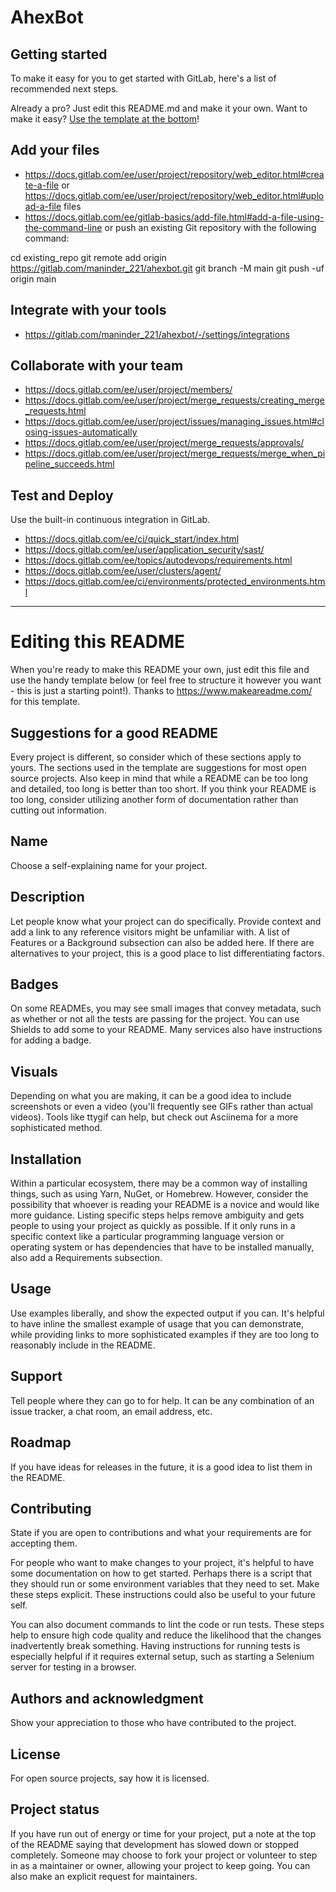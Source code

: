 # AhexBot



## Getting started

To make it easy for you to get started with GitLab, here's a list of recommended next steps.

Already a pro? Just edit this README.md and make it your own. Want to make it easy? [Use the template at the bottom](#editing-this-readme)!

## Add your files

- https://docs.gitlab.com/ee/user/project/repository/web_editor.html#create-a-file or https://docs.gitlab.com/ee/user/project/repository/web_editor.html#upload-a-file files
- https://docs.gitlab.com/ee/gitlab-basics/add-file.html#add-a-file-using-the-command-line or push an existing Git repository with the following command:


cd existing_repo
git remote add origin https://gitlab.com/maninder_221/ahexbot.git
git branch -M main
git push -uf origin main


## Integrate with your tools

- https://gitlab.com/maninder_221/ahexbot/-/settings/integrations

## Collaborate with your team

- https://docs.gitlab.com/ee/user/project/members/
- https://docs.gitlab.com/ee/user/project/merge_requests/creating_merge_requests.html
- https://docs.gitlab.com/ee/user/project/issues/managing_issues.html#closing-issues-automatically
- https://docs.gitlab.com/ee/user/project/merge_requests/approvals/
- https://docs.gitlab.com/ee/user/project/merge_requests/merge_when_pipeline_succeeds.html

## Test and Deploy

Use the built-in continuous integration in GitLab.

- https://docs.gitlab.com/ee/ci/quick_start/index.html
- https://docs.gitlab.com/ee/user/application_security/sast/
- https://docs.gitlab.com/ee/topics/autodevops/requirements.html
- https://docs.gitlab.com/ee/user/clusters/agent/
- https://docs.gitlab.com/ee/ci/environments/protected_environments.html

***

# Editing this README

When you're ready to make this README your own, just edit this file and use the handy template below (or feel free to structure it however you want - this is just a starting point!). Thanks to https://www.makeareadme.com/ for this template.

## Suggestions for a good README

Every project is different, so consider which of these sections apply to yours. The sections used in the template are suggestions for most open source projects. Also keep in mind that while a README can be too long and detailed, too long is better than too short. If you think your README is too long, consider utilizing another form of documentation rather than cutting out information.

## Name
Choose a self-explaining name for your project.

## Description
Let people know what your project can do specifically. Provide context and add a link to any reference visitors might be unfamiliar with. A list of Features or a Background subsection can also be added here. If there are alternatives to your project, this is a good place to list differentiating factors.

## Badges
On some READMEs, you may see small images that convey metadata, such as whether or not all the tests are passing for the project. You can use Shields to add some to your README. Many services also have instructions for adding a badge.

## Visuals
Depending on what you are making, it can be a good idea to include screenshots or even a video (you'll frequently see GIFs rather than actual videos). Tools like ttygif can help, but check out Asciinema for a more sophisticated method.

## Installation
Within a particular ecosystem, there may be a common way of installing things, such as using Yarn, NuGet, or Homebrew. However, consider the possibility that whoever is reading your README is a novice and would like more guidance. Listing specific steps helps remove ambiguity and gets people to using your project as quickly as possible. If it only runs in a specific context like a particular programming language version or operating system or has dependencies that have to be installed manually, also add a Requirements subsection.

## Usage
Use examples liberally, and show the expected output if you can. It's helpful to have inline the smallest example of usage that you can demonstrate, while providing links to more sophisticated examples if they are too long to reasonably include in the README.

## Support
Tell people where they can go to for help. It can be any combination of an issue tracker, a chat room, an email address, etc.

## Roadmap
If you have ideas for releases in the future, it is a good idea to list them in the README.

## Contributing
State if you are open to contributions and what your requirements are for accepting them.

For people who want to make changes to your project, it's helpful to have some documentation on how to get started. Perhaps there is a script that they should run or some environment variables that they need to set. Make these steps explicit. These instructions could also be useful to your future self.

You can also document commands to lint the code or run tests. These steps help to ensure high code quality and reduce the likelihood that the changes inadvertently break something. Having instructions for running tests is especially helpful if it requires external setup, such as starting a Selenium server for testing in a browser.

## Authors and acknowledgment
Show your appreciation to those who have contributed to the project.

## License
For open source projects, say how it is licensed.

## Project status
If you have run out of energy or time for your project, put a note at the top of the README saying that development has slowed down or stopped completely. Someone may choose to fork your project or volunteer to step in as a maintainer or owner, allowing your project to keep going. You can also make an explicit request for maintainers.
